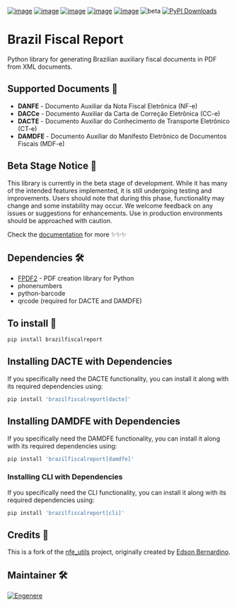 [![image](https://github.com/engenere/BrazilFiscalReport/workflows/tests/badge.svg)](https://github.com/Engenere/BrazilFiscalReport/actions)
[![image](https://codecov.io/gh/engenere/BrazilFiscalReport/branch/main/graph/badge.svg)](https://app.codecov.io/gh/Engenere/BrazilFiscalReport)
[![image](https://img.shields.io/github/languages/top/Engenere/brazilfiscalreport)](https://pypi.org/project/BrazilFiscalReport/)
[![image](https://img.shields.io/pypi/v/brazilfiscalreport.svg)](https://pypi.org/project/BrazilFiscalReport/)
[![image](https://img.shields.io/github/license/Engenere/BrazilFiscalReport)](https://github.com/Engenere/BrazilFiscalReport/blob/main/LICENSE)
![beta](https://img.shields.io/badge/status-beta-orange)
[![PyPI Downloads](https://static.pepy.tech/badge/brazilfiscalreport)](https://pepy.tech/projects/brazilfiscalreport)

# Brazil Fiscal Report

Python library for generating Brazilian auxiliary fiscal documents in PDF from XML documents.

## Supported Documents 📄

- **DANFE** - Documento Auxiliar da Nota Fiscal Eletrônica (NF-e)
- **DACCe** - Documento Auxiliar da Carta de Correção Eletrônica (CC-e)
- **DACTE** - Documento Auxiliar do Conhecimento de Transporte Eletrônico (CT-e)
- **DAMDFE** - Documento Auxiliar do Manifesto Eletrônico de Documentos Fiscais (MDF-e)

## Beta Stage Notice 🚧

This library is currently in the beta stage of development. While it has many of the intended features implemented, it is still undergoing testing and improvements. Users should note that during this phase, functionality may change and some instability may occur. We welcome feedback on any issues or suggestions for enhancements. Use in production environments should be approached with caution.

Check the [documentation](https://engenere.github.io/BrazilFiscalReport/) for more ✨✨✨

## Dependencies 🛠️

- [FPDF2](https://github.com/py-pdf/fpdf2) - PDF creation library for Python
- phonenumbers
- python-barcode
- qrcode (required for DACTE and DAMDFE)

## To install 🔧

```bash
pip install brazilfiscalreport
```

## Installing DACTE with Dependencies
If you specifically need the DACTE functionality, you can install it along with its required dependencies using:

```bash
pip install 'brazilfiscalreport[dacte]'
```

## Installing DAMDFE with Dependencies
If you specifically need the DAMDFE functionality, you can install it along with its required dependencies using:

```bash
pip install 'brazilfiscalreport[damdfe]'
```

### Installing CLI with Dependencies
If you specifically need the CLI functionality, you can install it along with its required dependencies using:

```bash
pip install 'brazilfiscalreport[cli]'
```

## Credits 🙌
This is a fork of the [nfe_utils](https://github.com/edsonbernar/nfe_utils) project, originally created by [Edson Bernardino](https://github.com/edsonbernar).

## Maintainer 🛠️
[![Engenere](https://storage.googleapis.com/eng-imagens/logo-fundo-preto.webp)]([#](https://engenere.one/))
